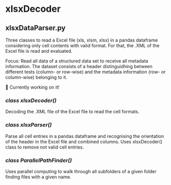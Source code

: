 # xlsxDecoder

## xlsxDataParser.py

Three classes to read a Excel file (xls, xlsm, xlsx) in a pandas dataframe considering only cell contents with valid format. For that, the .XML of the Excel file is read and evaluated. 

Focus: Read all data of a structured data set to receive all metadata information. The dataset consists of a header distinguidhing between different tests (column- or row-wise) and the metadata information (row- or column-wise) belonging to it.

🦾 Currently working on it!

### *class xlsxDecoder()*

Decoding the .XML file of the Excel file to read the cell formats.

### *class xlsxParser()*

Parse all cell entries in a pandas dataframe and recognising the orientation of the header in the Excel file and combined columns. Uses xlsxDecoder() class to remove not valid cell entries.

### *class ParallelPathFinder()*

Uses parallel computing to walk through all subfolders of a given folder finding files with a given name.
